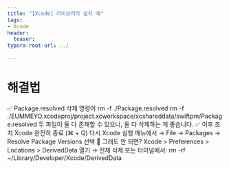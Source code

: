```yaml
---
title: "[Xcode] 라이브러리 설치 에"
tags: 
- Xcode
header: 
  teaser: 
typora-root-url: ../

---
```


<!-- <img src="/assets/img/2025-05-08-[UIKit]-tableView2/1.png" alt="1" width="50%"> -->

<!-- <img src="{{ '/assets/img/2025-05-08-[UIKit]-tableView2/1.png' | relative_url }}" alt="이미지" width="30%"> -->

# 해결법

✅ Package.resolved 삭제 명령어
rm -f ./Package.resolved
rm -f ./EUMMEYO.xcodeproj/project.xcworkspace/xcshareddata/swiftpm/Package.resolved
두 파일이 둘 다 존재할 수 있으니, 둘 다 삭제하는 게 좋습니다.
✅ 이후 조치
Xcode 완전히 종료 (⌘ + Q)
다시 Xcode 실행
메뉴에서 → File → Packages → Resolve Package Versions 선택
🔁 그래도 안 되면?
Xcode > Preferences > Locations > DerivedData 열기 → 전체 삭제
또는 터미널에서:
rm -rf ~/Library/Developer/Xcode/DerivedData


